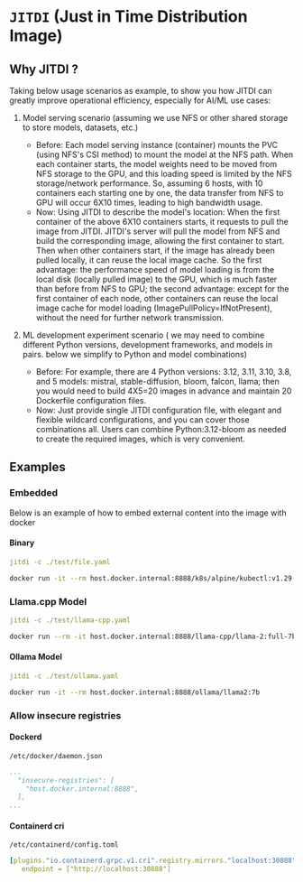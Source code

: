 # `JITDI` (Just in Time Distribution Image)





## Why JITDI ?

Taking below usage scenarios as example, to show you how JITDI can greatly improve operational efficiency, especially for AI/ML use cases:


1. Model serving scenario (assuming we use NFS or other shared storage to store models, datasets, etc.)
    * Before: Each model serving instance (container) mounts the PVC (using NFS's CSI method) to mount the model at the NFS path. When each container starts, the model weights need to be moved from NFS storage to the GPU, and this loading speed is limited by the NFS storage/network performance. So, assuming 6 hosts, with 10 containers each starting one by one, the data transfer from NFS to GPU will occur 6X10 times, leading to high bandwidth usage.
    * Now: Using JITDI to describe the model's location: When the first container of the above 6X10 containers starts, it requests to pull the image from JITDI. JITDI's server will pull the model from NFS and build the corresponding image, allowing the first container to start. Then when other containers start, if the image has already been pulled locally, it can reuse the local image cache. So the first advantage: the performance speed of model loading is from the local disk (locally pulled image) to the GPU, which is much faster than before from NFS to GPU; the second advantage: except for the first container of each node, other containers can reuse the local image cache for model loading (ImagePullPolicy=IfNotPresent), without the need for further network transmission.

2. ML development experiment scenario ( we may need to combine different Python versions, development frameworks, and models in pairs. below we simplify to Python and model combinations)
    * Before: For example, there are 4 Python versions: 3.12, 3.11, 3.10, 3.8, and 5 models: mistral, stable-diffusion, bloom, falcon, llama; then you would need to build 4X5=20 images in advance and maintain 20 Dockerfile configuration files.
    * Now: Just provide single JITDI configuration file, with elegant and flexible wildcard configurations, and you can cover those combinations all. Users can combine Python:3.12-bloom as needed to create the required images, which is very convenient.


## Examples

### Embedded

Below is an example of how to embed external content into the image with docker

#### Binary

```yaml
jitdi -c ./test/file.yaml
```

```bash
docker run -it --rm host.docker.internal:8888/k8s/alpine/kubectl:v1.29.3 ls -lh /usr/local/bin/
```

### Llama.cpp Model

```yaml
jitdi -c ./test/llama-cpp.yaml
```

```bash
docker run --rm -it host.docker.internal:8888/llama-cpp/llama-2:full-7b-chat-Q2_K-gguf --run -m /models/7b/llama-2-7b-chat.Q2_K.gguf -p "Building a website can be done in 10 simple steps:" -n 512
```

#### Ollama Model

```yaml
jitdi -c ./test/ollama.yaml
```

```bash
docker run -it --rm host.docker.internal:8888/ollama/llama2:7b
```

### Allow insecure registries

#### Dockerd

`/etc/docker/daemon.json`

```yaml
...
  "insecure-registries": [
    "host.docker.internal:8888",
  ],
...
```

#### Containerd cri

`/etc/containerd/config.toml`

```yaml
[plugins."io.containerd.grpc.v1.cri".registry.mirrors."localhost:30888"]
   endpoint = ["http://localhost:30888"]
```

